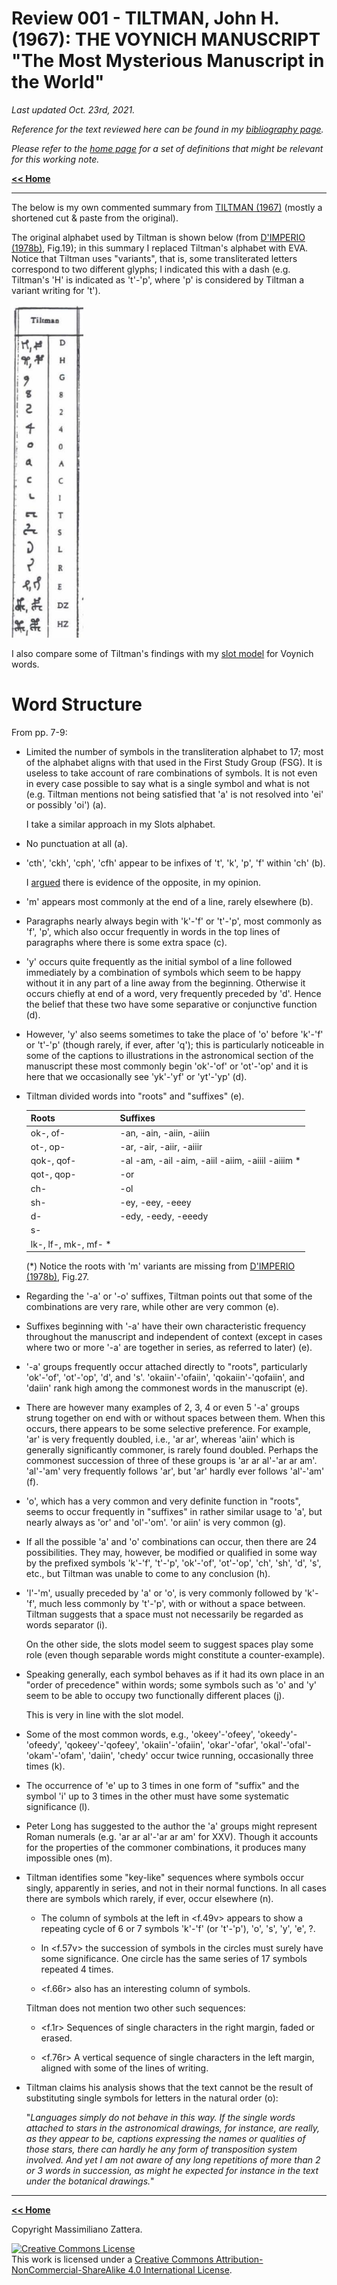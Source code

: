 # Review 001 - TILTMAN, John H. (1967): THE VOYNICH MANUSCRIPT "The Most Mysterious Manuscript in the World"

_Last updated Oct. 23rd, 2021._

_Reference for the text reviewed here can be found in my [bibliography page](../biblio.md)._

_Please refer to the [home page](..) for a set of definitions that might be relevant for this working note._

[**<< Home**](..)

---


The below is my own commented summary from [TILTMAN (1967)](../biblio.md) (mostly a shortened cut & paste from the original).

The original alphabet used by Tiltman is shown below (from [D'IMPERIO (1978b)](../biblio.md), Fig.19); in this summary
I replaced Tiltman's alphabet with EVA. Notice that Tiltman uses "variants", that is, some
transliterated letters correspond to two different glyphs; I indicated this with a dash
(e.g. Tiltman's 'H' is indicated as 't'-'p', where 'p' is considered by Tiltman a variant writing for 't').

![Tiltman's alphabet](images/Alphabet.PNG)

I also compare some of Tiltman's findings with my [slot model](../005) for Voynich words.

# Word Structure

From pp. 7-9:

* Limited the number of symbols in the transliteration alphabet to 17;
most of the alphabet aligns with that used in the First Study Group (FSG).
It is useless to take account of rare combinations of symbols.
It is not even in every case possible to say what is a single
symbol and what is not (e.g. Tiltman mentions not being satisfied
that 'a' is not resolved into 'ei' or possibly 'oi') (a).

  I take a similar approach in my Slots alphabet.

* No punctuation at all (a).

* 'cth', 'ckh', 'cph', 'cfh' appear to be infixes of 't', 'k', 'p', 'f' within 'ch' (b).

  I [argued](../005) there is evidence of the opposite, in my opinion.

* 'm' appears most commonly at the end of a line, rarely elsewhere (b).

* Paragraphs nearly always begin with 'k'-'f' or 't'-'p', most commonly
as 'f', 'p', which also occur frequently in words in
the top lines of paragraphs where there is some extra space (c).

* 'y' occurs quite frequently as the initial symbol of a line followed
immediately by a combination of symbols which seem to be happy
without it in any part of a line away from the beginning. Otherwise
it occurs chiefly at end of a word, very frequently preceded by 'd'.
Hence the belief that these two have some separative or conjunctive function (d). 

* However, 'y' also seems sometimes to take the place of 'o' before 
'k'-'f' or 't'-'p' (though rarely, if ever, after 'q');
this is particularly noticeable in some of the captions to illustrations 
in the astronomical section of the manuscript these most commonly begin 'ok'-'of' or 'ot'-'op'
and it is here that we occasionally see 'yk'-'yf' or 'yt'-'yp' (d).

* Tiltman divided words into "roots" and "suffixes" (e).

  | Roots				| Suffixes											|
  | :---				|:---												|
  |ok-, of-				|-an, -ain, -aiin, -aiiin							|
  |ot-, op-				|-ar, -air, -aiir, -aiiir							|
  |qok-, qof-			|-al -am, -ail -aim, -aiil -aiim, -aiiil -aiiim *	|
  |qot-, qop-			|-or												|
  |ch-					|-ol												|
  |sh-					|-ey, -eey, -eeey									|
  |d-					|-edy, -eedy, -eeedy								|
  |s-					|													|
  |lk-, lf-, mk-, mf- *	|													|

  (*) Notice the roots with 'm' variants are missing from [D'IMPERIO (1978b)](../biblio.md), Fig.27.
  
* Regarding the '-a' or '-o' suffixes, Tiltman points out that some of the combinations are very rare, while other are very common (e).

* Suffixes beginning with '-a' have their own characteristic frequency throughout the manuscript and independent of context
  (except in cases where two or more '-a' are together in series, as referred to later) (e).
  
* '-a' groups frequently occur attached directly to "roots", particularly 'ok'-'of', 'ot'-'op', 'd', and 's'.
  'okaiin'-'ofaiin', 'qokaiin'-'qofaiin', and 'daiin' rank high among the commonest words in the manuscript (e).

* There are however many examples of 2, 3, 4 or even 5 '-a' groups
strung together on end with or without spaces between them. When
this occurs, there appears to be some selective preference. For example,
'ar' is very frequently doubled, i.e., 'ar ar', whereas 'aiin' which is
generally significantly commoner, is rarely found doubled. Perhaps
the commonest succession of three of these groups is 'ar ar al'-'ar ar am'.
'al'-'am' very frequently follows 'ar', but 'ar' hardly ever follows 'al'-'am' (f).

* 'o', which has a very common and very definite function in
"roots",  seems to occur frequently in "suffixes" in rather similar usage
to 'a', but nearly always as 'or' and 'ol'-'om'. 'or aiin' is very common (g).

* If all the possible 'a' and 'o' combinations can occur, then
there are 24 possibilities. They may, however, be modified or qualified
in some way by the prefixed symbols 'k'-'f', 't'-'p', 'ok'-'of', 'ot'-'op',
'ch', 'sh', 'd', 's', etc., but Tiltman was unable to come to any conclusion (h).

* 'l'-'m', usually preceded by 'a' or 'o', is very commonly followed by 'k'-'f',
much less commonly by 't'-'p', with or without a space between. Tiltman suggests
that a space must not necessarily be regarded as words separator (i).

  On the other side, the slots model seem to suggest spaces play some role
  (even though separable words might constitute a counter-example).

* Speaking generally, each symbol behaves as if it had its own
place in an "order of precedence" within words; some symbols such as
'o' and 'y' seem to be able to occupy two functionally different places (j).

  This is very in line with the slot model.

* Some of the most common words, e.g., 'okeey'-'ofeey', 'okeedy'-'ofeedy',
'qokeey'-'qofeey', 'okaiin'-'ofaiin', 'okar'-'ofar', 'okal'-'ofal'-'okam'-'ofam',
'daiin', 'chedy' occur twice running, occasionally three times (k).

* The occurrence of 'e' up to 3 times in one form of "suffix" and the symbol 'i'
up to 3 times in the other must have some systematic significance (l).

* Peter Long has suggested to the author the 'a' groups might represent Roman numerals
(e.g. 'ar ar al'-'ar ar am' for XXV). Though it
accounts for the properties of the commoner combinations, it produces
many impossible ones (m).

* Tiltman identifies some "key-like" sequences where symbols occur singly, apparently in series,
and not in their normal functions. In all cases there are symbols which rarely, if ever, occur elsewhere (n).

  * The column of symbols at the left in <f.49v> appears to show a repeating cycle
of 6 or 7 symbols 'k'-'f' (or 't'-'p'), 'o', 's', 'y', 'e', ?.

  * In <f.57v> the succession of
symbols in the circles must surely have some significance. One circle
has the same series of 17 symbols repeated 4 times.

  * <f.66r> also has an interesting column of symbols.

  Tiltman does not mention two other such sequences:
  
  * <f.1r>	Sequences of single characters in the right margin, faded or erased.
  
  * <f.76r>	A vertical sequence of single characters in the left margin, aligned with some of the lines of writing.


* Tiltman claims his analysis shows that the text cannot be the result
of substituting single symbols for letters in the natural order (o):

  "_Languages simply do not behave in this way. If the single words attached
to stars in the astronomical drawings, for instance, are really, as they
appear to be, captions expressing the names or qualities of those stars,
there can hardly he any form of transposition system involved. And
yet I am not aware of any long repetitions of more than 2 or 3 words
in succession, as might he expected for instance in the text under the
botanical drawings._"


---


[**<< Home**](..)

Copyright Massimiliano Zattera.

<a rel="license" href="http://creativecommons.org/licenses/by-nc-sa/4.0/"><img alt="Creative Commons License" style="border-width:0" src="https://i.creativecommons.org/l/by-nc-sa/4.0/88x31.png" /></a><br />This work is licensed under a <a rel="license" href="http://creativecommons.org/licenses/by-nc-sa/4.0/">Creative Commons Attribution-NonCommercial-ShareAlike 4.0 International License</a>.
